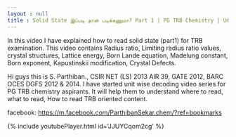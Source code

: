 ```yaml
---
layout : null
title : Solid State இப்படி தான் படிக்கணுமா? Part 1 | PG TRB Chemistry | Unit 1|  Exploring TRB Chemistry
---
```


In this video I have explained how to read solid state (part1) for TRB examination. This video contains 
Radius ratio, Limiting radius ratio values,
crystal structures,
Lattice energy,
Born Lande equation, Madelung constant, Born exponent, Kapustinskii modification,
Crystal Defects.


Hi guys this is S. Parthiban., CSIR NET (LS) 2013 AIR 39, GATE 2012, BARC OCES DGFS 2012 & 2014. I have started unit wise decoding video series for PG TRB chemistry aspirants. It will help them to understand where to read, what to read, How to read TRB oriented content.

facebook: https://m.facebook.com/ParthibanSekar.chem/?ref=bookmarks



{% include youtubePlayer.html id='JJUYCqom2cg' %}
